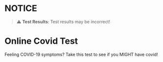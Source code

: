 # NOTICE

> :warning: **Test Results**: Test results may be incorrect!


# Online Covid Test
 Feeling COVID-19 symptoms? Take this test to see if you MIGHT have covid!
